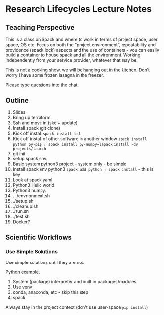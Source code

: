 # Research Lifecycles Lecture Notes

## Teaching Perspective

This is a class on Spack and where to work in terms of project space,
user space, OS etc.  Focus on both the “project environment”,
repeatability and providence (spack.lock) aspects and the use of
containers - you can easily build a container to house spack and all
the environment.  Working independently from your service provider,
whatever that may be.

This is not a cooking show, we will be hanging out in the kitchen.
Don’t worry I have some frozen lasagna in the freezer.

Please type questions into the chat.


## Outline
1. Slides
1. Bring up terraform.
1. Ssh and move in (skel+ update)
1. Install spack (git clone)
1. Kick off install `spack install tcl`
1. Kick off install of other software in another window `spack install python py-pip ; spack install py-numpy~lapack`
`install -dv projects/launch`
1. git init 
1. setup spack env.
1. Basic system python3 project - system only - be simple
1. Install spack env python3 `spack add python ; spack install` - this is key
1. Look at spack.yaml
1. Python3 Hello world
1. Python3 numpy.
1. . ./envrionment.sh
1. ./setup.sh
1. ./cleanup.sh
1. ./run.sh
1. ./test.sh
1. Docker?

## Scientific Workflows

### Use Simple Solutions
Use simple solutions until they are not.

Python example.
1. System (package) interpreter and built in packages/modules.
2. Use venv
3. conda, anaconda, etc - skip this step
4. spack

Always stay in the project context (don't use user-space `pip install`)
